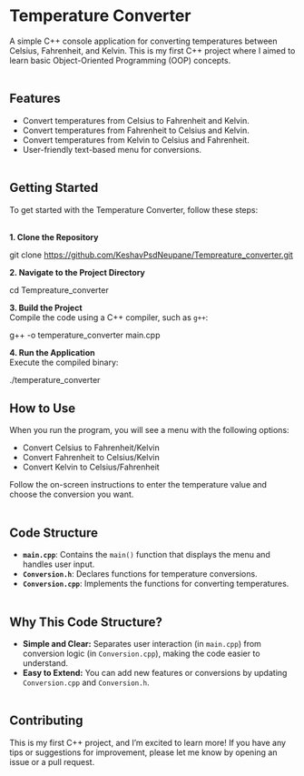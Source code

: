 # Temperature Converter

A simple C++ console application for converting temperatures between Celsius, Fahrenheit, and Kelvin. This is my first C++ project where I aimed to learn basic Object-Oriented Programming (OOP) concepts.<br><br>

## Features

- Convert temperatures from Celsius to Fahrenheit and Kelvin.<br>
- Convert temperatures from Fahrenheit to Celsius and Kelvin.<br>
- Convert temperatures from Kelvin to Celsius and Fahrenheit.<br>
- User-friendly text-based menu for conversions.<br><br>

## Getting Started

To get started with the Temperature Converter, follow these steps:<br><br>

**1. Clone the Repository**<br>

git clone https://github.com/KeshavPsdNeupane/Tempreature_converter.git


**2. Navigate to the Project Directory**<br>

cd Tempreature_converter


**3. Build the Project**<br>
Compile the code using a C++ compiler, such as `g++`:<br>

g++ -o temperature_converter main.cpp


**4. Run the Application**<br>
Execute the compiled binary:

./temperature_converter

## How to Use

When you run the program, you will see a menu with the following options:<br>
- Convert Celsius to Fahrenheit/Kelvin<br>
- Convert Fahrenheit to Celsius/Kelvin<br>
- Convert Kelvin to Celsius/Fahrenheit<br>

Follow the on-screen instructions to enter the temperature value and choose the conversion you want.<br><br>

## Code Structure

- **`main.cpp`**: Contains the `main()` function that displays the menu and handles user input.<br>
- **`Conversion.h`**: Declares functions for temperature conversions.<br>
- **`Conversion.cpp`**: Implements the functions for converting temperatures.<br><br>

## Why This Code Structure?

- **Simple and Clear:** Separates user interaction (in `main.cpp`) from conversion logic (in `Conversion.cpp`), making the code easier to understand.<br>
- **Easy to Extend:** You can add new features or conversions by updating `Conversion.cpp` and `Conversion.h`.<br><br>

## Contributing

This is my first C++ project, and I’m excited to learn more! If you have any tips or suggestions for improvement, please let me know by opening an issue or a pull request.<br><br>

